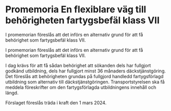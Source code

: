 # Promemoria En flexiblare väg till behörigheten fartygsbefäl klass VII

I promemorian föreslås att det införs en alternativ grund för att få behörighet som fartygsbefäl klass VII.

I promemorian föreslås att det införs en alternativ grund för att få behörighet som fartygsbefäl klass VII.

I dag krävs för att få sådan behörighet att sökanden dels har fullgjort godkänd utbildning, dels har fullgjort minst 36 månaders däckstjänstgöring. Det föreslås att behörigheten grundas på fullgjord handledd fartygsförlagd utbildning som alternativ till däckstjänstgöringen. Transportstyrelsen ska få meddela föreskrifter om den fartygsförlagda utbildningens innehåll och längd.

Förslaget föreslås träda i kraft den 1 mars 2024.

